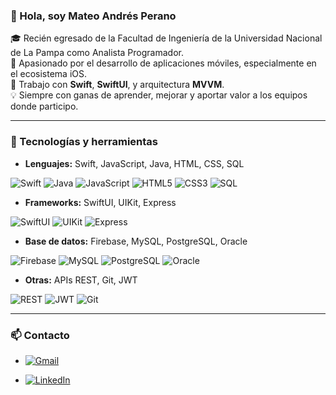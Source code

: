 ### 👋 Hola, soy Mateo Andrés Perano

🎓 Recién egresado de la Facultad de Ingeniería de la Universidad Nacional de La Pampa como Analista Programador.  
📱 Apasionado por el desarrollo de aplicaciones móviles, especialmente en el ecosistema iOS.  
🚀 Trabajo con **Swift**, **SwiftUI**, y arquitectura **MVVM**.  
💡 Siempre con ganas de aprender, mejorar y aportar valor a los equipos donde participo.  

---

### 🧰 Tecnologías y herramientas
- **Lenguajes:** Swift, JavaScript, Java, HTML, CSS, SQL
  
![Swift](https://img.shields.io/badge/Swift-FA7343?style=for-the-badge&logo=swift&logoColor=white)
![Java](https://img.shields.io/badge/Java-007396?style=for-the-badge&logo=java&logoColor=white)
![JavaScript](https://img.shields.io/badge/JavaScript-F7DF1E?style=for-the-badge&logo=javascript&logoColor=black)
![HTML5](https://img.shields.io/badge/HTML5-E34F26?style=for-the-badge&logo=html5&logoColor=white)
![CSS3](https://img.shields.io/badge/CSS3-1572B6?style=for-the-badge&logo=css3&logoColor=white)
![SQL](https://img.shields.io/badge/SQL-4479A1?style=for-the-badge&logo=postgresql&logoColor=white)

- **Frameworks:** SwiftUI, UIKit, Express
  
![SwiftUI](https://img.shields.io/badge/SwiftUI-0D1117?style=for-the-badge&logo=swift&logoColor=white)
![UIKit](https://img.shields.io/badge/UIKit-2396F3?style=for-the-badge&logo=apple&logoColor=white)
![Express](https://img.shields.io/badge/Express.js-000000?style=for-the-badge&logo=express&logoColor=white)

- **Base de datos:** Firebase, MySQL, PostgreSQL, Oracle
  
![Firebase](https://img.shields.io/badge/Firebase-FFCA28?style=for-the-badge&logo=firebase&logoColor=black)
![MySQL](https://img.shields.io/badge/MySQL-4479A1?style=for-the-badge&logo=mysql&logoColor=white)
![PostgreSQL](https://img.shields.io/badge/PostgreSQL-336791?style=for-the-badge&logo=postgresql&logoColor=white)
![Oracle](https://img.shields.io/badge/Oracle-F80000?style=for-the-badge&logo=oracle&logoColor=white)

- **Otras:** APIs REST, Git, JWT
  
![REST](https://img.shields.io/badge/REST-02569B?style=for-the-badge&logo=postman&logoColor=white)
![JWT](https://img.shields.io/badge/JWT-000000?style=for-the-badge&logo=jsonwebtokens&logoColor=white)
![Git](https://img.shields.io/badge/Git-F05032?style=for-the-badge&logo=git&logoColor=white)

  
---

### 📫 Contacto

- [![Gmail](https://img.shields.io/badge/Gmail-D14836?style=for-the-badge&logo=gmail&logoColor=white)](mailto:mperano625@gmail.com)

- [![LinkedIn](https://img.shields.io/badge/LinkedIn-blue?style=for-the-badge&logo=linkedin)](https://www.linkedin.com/in/mateo-andres-perano-2b274722b/)


